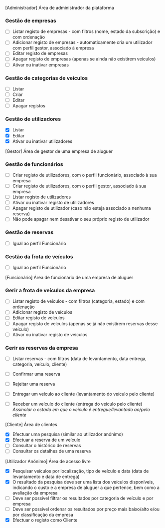 [Administrador] Área de administrador da plataforma
### Gestão de empresas
- [ ] Listar registo de empresas - com filtros (nome, estado da subscrição) e com ordenação
- [ ] Adicionar registo de empresas - automaticamente cria um utilizador com perfil gestor, associado à empresa
- [ ] Editar registo de empresas
- [ ] Apagar registo de empresas (apenas se ainda não existirem veículos)
- [ ] Ativar ou inativar empresas

### Gestão de categorias de veículos
- [ ] Listar
- [ ] Criar
- [ ] Editar
- [ ] Apagar registos

### Gestão de utilizadores
- [x] Listar
- [x] Editar
- [x] Ativar ou inativar utilizadores

[Gestor] Área de gestor de uma empresa de aluguer
### Gestão de funcionários
- [ ] Criar registo de utilizadores, com o perfil funcionário, associado à sua empresa
- [ ] Criar registo de utilizadores, com o perfil gestor, associado à sua empresa
- [ ] Listar registo de utilizadores
- [ ] Ativar ou inativar registo de utilizadores
- [ ] Apagar registo de utilizador (caso não esteja associado a nenhuma reserva)
- [ ] Não pode apagar nem desativar o seu próprio registo de utilizador

### Gestão de reservas
- [ ] Igual ao perfil Funcionário

### Gestão da frota de veículos 
- [ ] Igual ao perfil Funcionário

[Funcionário] Área de funcionário de uma empresa de aluguer
### Gerir a frota de veículos da empresa

- [ ] Listar registo de veículos - com filtros (categoria, estado) e com ordenação
- [ ] Adicionar registo de veículos
- [ ] Editar registo de veículos
- [ ] Apagar registo de veículos (apenas se já não existirem reservas desse veículo)
- [ ] Ativar ou inativar registo de veículos

### Gerir as reservas da empresa

- [ ] Listar reservas - com filtros (data de levantamento, data entrega, categoria, veículo, cliente)
- [ ] Confirmar uma reserva
- [ ] Rejeitar uma reserva
- [ ] Entregar um veículo ao cliente (levantamento do veículo pelo cliente) 
- [ ] Receber um veículo do cliente (entrega do veículo pelo cliente)
_Assinalar o estado em que o veículo é entregue/levantado ao/pelo cliente_


[Cliente] Área de clientes
- [x] Efectuar uma pesquisa (similar ao utilizador anónimo)
- [x] Efectuar a reserva de um veículo
- [ ] Consultar o histórico de reservas
- [ ] Consultar os detalhes de uma reserva

[Utilizador Anónimo] Área de acesso livre
- [x] Pesquisar veículos por localização, tipo de veículo e data (data de levantamento e data de entrega)
- [x] O resultado da pesquisa deve ser uma lista dos veículos disponíveis, indicando o custo e a empresa de aluguer a que pertence, bem como a avaliação da empresa
- [ ] Deve ser possível filtrar os resultados por categoria de veículo e por empresa
- [ ] Deve ser possível ordenar os resultados por preço mais baixo/alto e/ou por classificação da empresa
- [x] Efectuar o registo como Cliente
